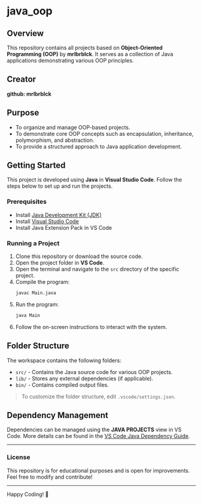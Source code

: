 # java_oop

## Overview
This repository contains all projects based on **Object-Oriented Programming (OOP)** by **mrlbrblck**. It serves as a collection of Java applications demonstrating various OOP principles.

## Creator
**github: mrlbrblck**


## Purpose
- To organize and manage OOP-based projects.
- To demonstrate core OOP concepts such as encapsulation, inheritance, polymorphism, and abstraction.
- To provide a structured approach to Java application development.

## Getting Started
This project is developed using **Java** in **Visual Studio Code**. Follow the steps below to set up and run the projects.

### Prerequisites
- Install [Java Development Kit (JDK)](https://www.oracle.com/java/technologies/javase-downloads.html)
- Install [Visual Studio Code](https://code.visualstudio.com/)
- Install Java Extension Pack in VS Code

### Running a Project
1. Clone this repository or download the source code.
2. Open the project folder in **VS Code**.
3. Open the terminal and navigate to the `src` directory of the specific project.
4. Compile the program:
   ```sh
   javac Main.java
   ```
5. Run the program:
   ```sh
   java Main
   ```
6. Follow the on-screen instructions to interact with the system.

## Folder Structure
The workspace contains the following folders:
- `src/` - Contains the Java source code for various OOP projects.
- `lib/` - Stores any external dependencies (if applicable).
- `bin/` - Contains compiled output files.

> To customize the folder structure, edit `.vscode/settings.json`.

## Dependency Management
Dependencies can be managed using the **JAVA PROJECTS** view in VS Code. More details can be found in the [VS Code Java Dependency Guide](https://github.com/microsoft/vscode-java-dependency#manage-dependencies).

---
### License
This repository is for educational purposes and is open for improvements. Feel free to modify and contribute!

---
Happy Coding! 🚀


